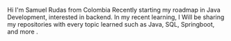 Hi I'm Samuel Rudas from Colombia
Recently starting my roadmap in Java Development, interested in backend.
In my recent learning, I Will be sharing my repositories with every topic learned such as Java, SQL, Springboot, and more . 


<!---
SamuelDavidR90/SamuelDavidR90 is a ✨ special ✨ repository because its `README.md` (this file) appears on your GitHub profile.
You can click the Preview link to take a look at your changes.
--->
